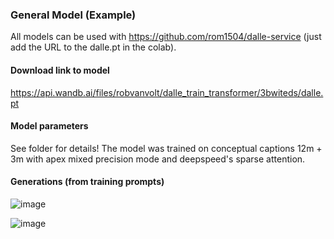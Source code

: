 ### General Model (Example)

All models can be used with https://github.com/rom1504/dalle-service (just add the URL to the dalle.pt in the colab).

#### Download link to model

https://api.wandb.ai/files/robvanvolt/dalle_train_transformer/3bwiteds/dalle.pt

#### Model parameters

See folder for details!
The model was trained on conceptual captions 12m + 3m with apex mixed precision mode and deepspeed's sparse attention.

#### Generations (from training prompts)

![image](https://github.com/robvanvolt/DALLE-models/blob/main/models/taming_transformer/8L_64HD_8H_756I_128T_cc12mcc3m_2E/generations/cloud.jpg)

![image](https://github.com/robvanvolt/DALLE-models/blob/main/models/taming_transformer/8L_64HD_8H_756I_128T_cc12mcc3m_2E/generations/tshirt.jpg)
